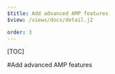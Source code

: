 ```yaml
---
$title: Add advanced AMP features
$view: /views/docs/detail.j2

order: 3
---
```


[TOC]

#Add advanced AMP features
